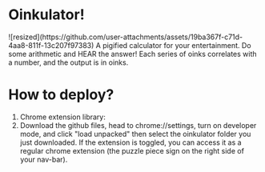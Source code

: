 <h1>Oinkulator!</h1>
![resized](https://github.com/user-attachments/assets/19ba367f-c71d-4aa8-811f-13c207f97383)
A pigified calculator for your entertainment. Do some arithmetic and HEAR the answer! Each series of oinks correlates with a number, and the output is in oinks.

<h1>How to deploy?</h1>

1. Chrome extension library:
2. Download the github files, head to chrome://settings, turn on developer mode, and click "load unpacked" then select the oinkulator folder you just downloaded. If the extension is toggled, you can access it as a regular chrome extension (the puzzle piece sign on the right side of your nav-bar).
